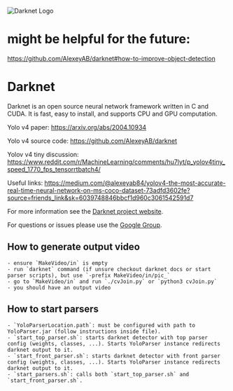 ![Darknet Logo](http://pjreddie.com/media/files/darknet-black-small.png)


# might be helpful for the future:
https://github.com/AlexeyAB/darknet#how-to-improve-object-detection

# Darknet #
Darknet is an open source neural network framework written in C and CUDA. It is fast, easy to install, and supports CPU and GPU computation.

Yolo v4 paper: https://arxiv.org/abs/2004.10934

Yolo v4 source code: https://github.com/AlexeyAB/darknet

Yolov v4 tiny discussion: https://www.reddit.com/r/MachineLearning/comments/hu7lyt/p_yolov4tiny_speed_1770_fps_tensorrtbatch4/

Useful links: https://medium.com/@alexeyab84/yolov4-the-most-accurate-real-time-neural-network-on-ms-coco-dataset-73adfd3602fe?source=friends_link&sk=6039748846bbcf1d960c3061542591d7

For more information see the [Darknet project website](http://pjreddie.com/darknet).

For questions or issues please use the [Google Group](https://groups.google.com/forum/#!forum/darknet).

## How to generate output video
	- ensure `MakeVideo/in` is empty
	- run `darknet` command (if unsure checkout darknet docs or start parser scripts), but use `-prefix MakeVideo/in/pic_`
	- go to `MakeVideo/in` and run `./cvJoin.py` or `python3 cvJoin.py`
	- you should have an output video 

## How to start parsers
	- `YoloParserLocation.path`: must be configured with path to YoloParser.jar (follow instructions inside file).
	- `start_top_parser.sh`: starts darknet detector with top parser config (weights, classes, ...). Starts YoloParser instance redirects darknet output to it.
	- `start_front_parser.sh`: starts darknet detector with front parser config (weights, classes, ...). Starts YoloParser instance redirects darknet output to it.
	- `start_parsers.sh`: calls both `start_top_parser.sh` and `start_front_parser.sh`.
